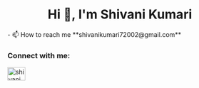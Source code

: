<h1 align="center">Hi 👋, I'm Shivani Kumari</h1>
- 📫 How to reach me **shivanikumari72002@gmail.com**

<h3 align="left">Connect with me:</h3>
<p align="left">
<a href="https://linkedin.com/in/shivani4208" target="blank"><img align="center" src="https://raw.githubusercontent.com/rahuldkjain/github-profile-readme-generator/master/src/images/icons/Social/linked-in-alt.svg" alt="shivani4208" height="30" width="40" /></a>
</p>

